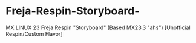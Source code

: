 # Freja-Respin-Storyboard-
MX LINUX 23 Freja Respin "Storyboard" (Based MX23.3 "ahs") [Unofficial Respin/Custom Flavor]
